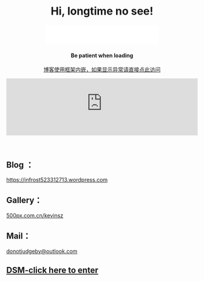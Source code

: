 
<h1 style="text-align:center;">
	Hi, longtime no see! 
</h1>
<p style="text-align:center;">
	<iframe frameborder="no" border="0" marginwidth="0" marginheight="0" width=298 height=52 src="//music.163.com/outchain/player?type=2&id=1341939767&auto=0&height=32"></iframe>
</p>
	<h4 style="text-align:center;">Be patient when loading</h4>
<p style="text-align:center;">
<a href="https://infrost523312713.wordpress.com" target="_blank">博客使用框架内嵌，如果显示异常请直接点此访问</a>
	<br />
</p>
<script type="text/javascript">
    document.getElementsByTagName('body')[0].style.height = window.innerHeight+'px';
</script>
<body id="body" height="100%">
<iframe name="Wp" id="Wp" src="https://infrost523312713.wordpress.com" onload="this.height=body.offsetHeight" width="100%" scrolling="true" frameborder="0"></iframe>
</body>
<p>
	<br />
</p>
<h2>
	Blog ：
</h2>	
<a href="https://infrost523312713.wordpress.com" target="_blank">https://infrost523312713.wordpress.com</a>

<h2>
	Gallery：
</h2>
<a href="http://500px.com.cn/kevinsz" target="_blank">500px.com.cn/kevinsz</a>
<h2>
	Mail：
</h2>
<a href="mailto:donotjudgeby@outlook.com" target="_blank">donotjudgeby@outlook.com</a>
<h2>
	<a href="http://kevinskyzeng.quickconnect.cn" target="_blank">DSM-click here to enter</a>
</h2>



